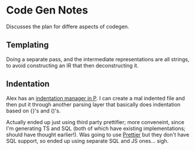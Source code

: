# Code Gen Notes

Discusses the plan for differe aspects of codegen.

## Templating

Doing a separate pass, and the intermediate representations are all strings, to avoid constructing an IR that then deconstructing it.

## Indentation

Alex has an [indentation manager in P](https://github.com/p-org/P/blob/ssa/Src/Pc/CompilerCore/Backend/Prt/PrtCodeGenerator.cs). I can create a mal indented file and then put it through another parsing layer that basically does indentation based on {}'s and ()'s.

Actually ended up just using third party prettifier; more conveneint, since I'm generating TS and SQL (both of which have existing implementations; should have thought earlier!). Was going to use [Prettier](https://prettier.io/docs/en/) but they don't have SQL support, so ended up using separate SQL and JS ones... sigh.

